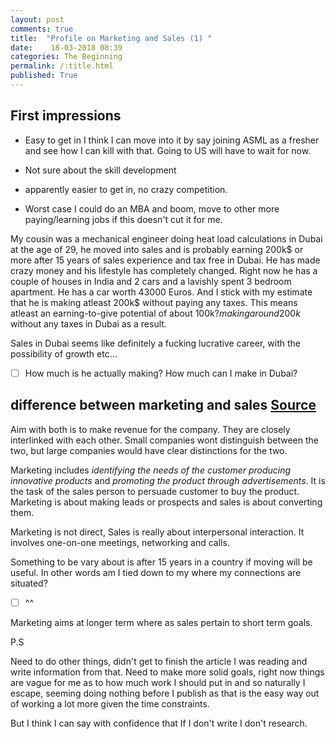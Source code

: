 ```yaml
---
layout: post
comments: true
title:  "Profile on Marketing and Sales (1) "
date:    18-03-2018 08:39
categories: The Beginning
permalink: /:title.html
published: True
---
```



## First impressions

- Easy to get in
I think I can move into it by say joining ASML as a fresher and see
how I can kill with that. Going to US will have to wait for now.

- Not sure about the skill development

- apparently easier to get in, no crazy competition.

- Worst case I could do an MBA and boom, move
to other more paying/learning jobs if this doesn't cut it for me.

My cousin was a mechanical engineer doing heat load calculations in
Dubai at the age of 29, he moved into sales and is probably earning
200k$ or more after 15 years of sales experience and tax free in Dubai. He has
made crazy money and his lifestyle has completely changed. Right now
he has a couple of houses in India and 2 cars and a lavishly spent 3
bedroom apartment. He has a car worth 43000 Euros. And I stick with my
estimate that he is making atleast 200k$ without paying any
taxes. This means atleast an earning-to-give potential of about 100k$?
making around 200k$ without any taxes in Dubai as a result. 

Sales in Dubai seems like definitely a fucking lucrative career, with the
possibility of growth etc... 

  * [ ] How much is he actually making? How much can I make in Dubai?

## difference between marketing and sales [Source](http://www.differencebetween.net/business/difference-between-sales-and-marketing/)

Aim with both is to make revenue for the company. They are closely
interlinked with each other. Small companies wont distinguish between
the two, but large companies would have clear distinctions for the
two. 


Marketing includes *identifying the needs of the customer* *producing
innovative products* and *promoting the product through
advertisements*. It is the task of the sales person to persuade
customer to buy the product. Marketing is about making leads or
prospects and sales is about converting them. 

Marketing is not direct, Sales is really about interpersonal
interaction. It involves one-on-one meetings, networking and calls.

Something to be vary about is after 15 years in a country if moving
will be useful. In other words am I tied down to my where my
connections are situated?

  * [ ] ^^


Marketing aims at longer term where as sales pertain to short term goals.


P.S

Need to do other things, didn't get to finish the article I was
reading and write information from that. Need to make more solid
goals, right now things are vague for me as to how much work I should
put in and so naturally I escape, seeming doing nothing before I
publish as that is the easy way out of working a lot more given the
time constraints.

But I think I can say with confidence that If I don't write I don't research.
